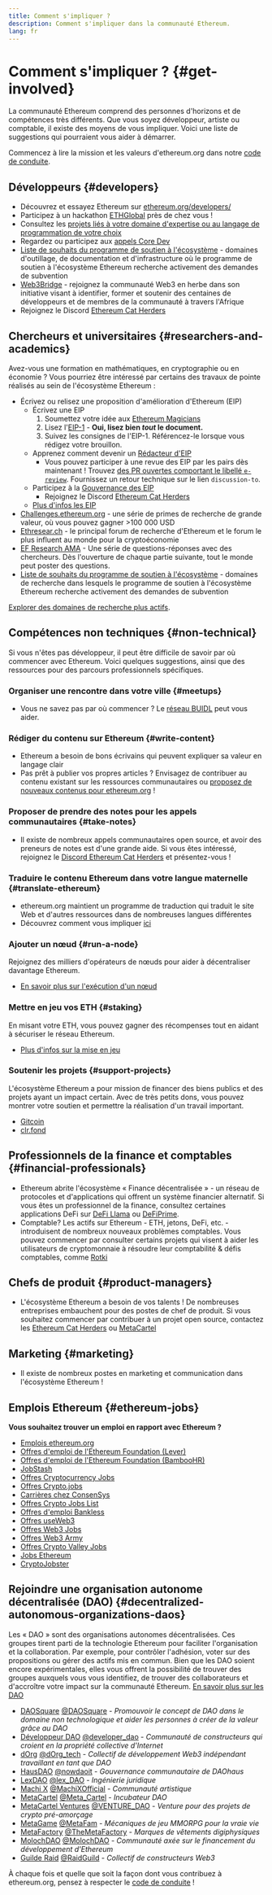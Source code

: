 ```yaml
---
title: Comment s'impliquer ?
description: Comment s'impliquer dans la communauté Ethereum.
lang: fr
---
```


# Comment s'impliquer ? {#get-involved}

La communauté Ethereum comprend des personnes d'horizons et de compétences très différents. Que vous soyez développeur, artiste ou comptable, il existe des moyens de vous impliquer. Voici une liste de suggestions qui pourraient vous aider à démarrer.

Commencez à lire la mission et les valeurs d'ethereum.org dans notre [code de conduite](/community/code-of-conduct).

## Développeurs <Emoji text=":computer:" size={1} /> {#developers}

- Découvrez et essayez Ethereum sur [ethereum.org/developers/](/developers/)
- Participez à un hackathon [ETHGlobal](http://ethglobal.co/) près de chez vous !
- Consultez les [projets liés à votre domaine d'expertise ou au langage de programmation de votre choix](/developers/docs/programming-languages/)
- Regardez ou participez aux [appels Core Dev](https://www.youtube.com/@EthereumProtocol)
- [Liste de souhaits du programme de soutien à l'écosystème](https://esp.ethereum.foundation/wishlist/) - domaines d'outillage, de documentation et d'infrastructure où le programme de soutien à l'écosystème Ethereum recherche activement des demandes de subvention
- [Web3Bridge](https://www.web3bridge.com/) - rejoignez la communauté Web3 en herbe dans son initiative visant à identifier, former et soutenir des centaines de développeurs et de membres de la communauté à travers l'Afrique
- Rejoignez le Discord [Ethereum Cat Herders](https://discord.com/invite/Nz6rtfJ8Cu)

## Chercheurs et universitaires <Emoji text=":mag:" size={1} /> {#researchers-and-academics}

Avez-vous une formation en mathématiques, en cryptographie ou en économie ? Vous pourriez être intéressé par certains des travaux de pointe réalisés au sein de l'écosystème Ethereum :

- Écrivez ou relisez une proposition d'amélioration d'Ethereum (EIP)
  - Écrivez une EIP
    1. Soumettez votre idée aux [Ethereum Magicians](https://ethereum-magicians.org)
    2. Lisez l'[EIP-1](https://eips.ethereum.org/EIPS/eip-1) - **Oui, lisez bien _tout_ le document.**
    3. Suivez les consignes de l'EIP-1. Référencez-le lorsque vous rédigez votre brouillon.
  - Apprenez comment devenir un [Rédacteur d'EIP](https://eips.ethereum.org/EIPS/eip-5069)
    - Vous pouvez participer à une revue des EIP par les pairs dès maintenant ! Trouvez [des PR ouvertes comportant le libellé `e-review`](https://github.com/ethereum/EIPs/pulls?q=is%3Apr+is%3Aopen+label%3Ae-review). Fournissez un retour technique sur le lien `discussion-to`.
  - Participez à la [Gouvernance des EIP](https://github.com/ethereum-cat-herders/EIPIP)
    - Rejoignez le Discord [Ethereum Cat Herders](https://discord.com/invite/Nz6rtfJ8Cu)
  - [Plus d'infos les EIP](/eips/)
- [Challenges.ethereum.org](https://challenges.ethereum.org/) - une série de primes de recherche de grande valeur, où vous pouvez gagner >100 000 USD
- [Ethresear.ch](https://ethresear.ch) - le principal forum de recherche d'Ethereum et le forum le plus influent au monde pour la cryptoéconomie
- [EF Research AMA](https://old.reddit.com/r/ethereum/comments/vrx9xe/ama_we_are_ef_research_pt_8_07_july_2022) - Une série de questions-réponses avec des chercheurs. Dès l'ouverture de chaque partie suivante, tout le monde peut poster des questions.
- [Liste de souhaits du programme de soutien à l'écosystème](https://esp.ethereum.foundation/wishlist/) - domaines de recherche dans lesquels le programme de soutien à l'écosystème Ethereum recherche activement des demandes de subvention

[Explorer des domaines de recherche plus actifs](/community/research/).

## Compétences non techniques <Emoji text=":briefcase:" size={1} /> {#non-technical}

Si vous n'êtes pas développeur, il peut être difficile de savoir par où commencer avec Ethereum. Voici quelques suggestions, ainsi que des ressources pour des parcours professionnels spécifiques.

### Organiser une rencontre dans votre ville {#meetups}

- Vous ne savez pas par où commencer ? Le [réseau BUIDL](https://consensys.net/developers/buidlnetwork/) peut vous aider.

### Rédiger du contenu sur Ethereum {#write-content}

- Ethereum a besoin de bons écrivains qui peuvent expliquer sa valeur en langage clair
- Pas prêt à publier vos propres articles ? Envisagez de contribuer au contenu existant sur les ressources communautaires ou [proposez de nouveaux contenus pour ethereum.org](/contributing/) !

### Proposer de prendre des notes pour les appels communautaires {#take-notes}

- Il existe de nombreux appels communautaires open source, et avoir des preneurs de notes est d'une grande aide. Si vous êtes intéressé, rejoignez le [Discord Ethereum Cat Herders](https://discord.com/invite/Nz6rtfJ8Cu) et présentez-vous !

### Traduire le contenu Ethereum dans votre langue maternelle {#translate-ethereum}

- ethereum.org maintient un programme de traduction qui traduit le site Web et d'autres ressources dans de nombreuses langues différentes
- Découvrez comment vous impliquer [ici](/contributing/translation-program)

### Ajouter un nœud {#run-a-node}

Rejoignez des milliers d'opérateurs de nœuds pour aider à décentraliser davantage Ethereum.

- [En savoir plus sur l'exécution d'un nœud](/developers/docs/nodes-and-clients/run-a-node/)

### Mettre en jeu vos ETH {#staking}

En misant votre ETH, vous pouvez gagner des récompenses tout en aidant à sécuriser le réseau Ethereum.

- [Plus d'infos sur la mise en jeu](/staking/)

### Soutenir les projets {#support-projects}

L'écosystème Ethereum a pour mission de financer des biens publics et des projets ayant un impact certain. Avec de très petits dons, vous pouvez montrer votre soutien et permettre la réalisation d'un travail important.

- [Gitcoin](https://gitcoin.co/fund)
- [clr.fond](https://clr.fund/#/about)

## Professionnels de la finance et comptables <Emoji text=":chart_with_upwards_trend:" size={1} /> {#financial-professionals}

- Ethereum abrite l'écosystème « Finance décentralisée » - un réseau de protocoles et d'applications qui offrent un système financier alternatif. Si vous êtes un professionnel de la finance, consultez certaines applications DeFi sur [DeFi Llama](https://defillama.com/) ou [ DeFiPrime](https://defiprime.com).
- Comptable? Les actifs sur Ethereum - ETH, jetons, DeFi, etc. - introduisent de nombreux nouveaux problèmes comptables. Vous pouvez commencer par consulter certains projets qui visent à aider les utilisateurs de cryptomonnaie à résoudre leur comptabilité & défis comptables, comme [Rotki](https://rotki.com/)

## Chefs de produit <Emoji text=":fountain_pen:" size={1} /> {#product-managers}

- L'écosystème Ethereum a besoin de vos talents ! De nombreuses entreprises embauchent pour des postes de chef de produit. Si vous souhaitez commencer par contribuer à un projet open source, contactez les [Ethereum Cat Herders](https://discord.com/invite/Nz6rtfJ8Cu) ou [MetaCartel](https://www.metacartel.org/)

## Marketing <Emoji text=":megaphone:" size={1} /> {#marketing}

- Il existe de nombreux postes en marketing et communication dans l'écosystème Ethereum !

## Emplois Ethereum {#ethereum-jobs}

**Vous souhaitez trouver un emploi en rapport avec Ethereum ?**

- [Emplois ethereum.org](/about/#open-jobs)
- [Offres d'emploi de l'Ethereum Foundation (Lever)](https://jobs.lever.co/ethereumfoundation)
- [Offres d'emploi de l'Ethereum Foundation (BambooHR)](https://ethereum.bamboohr.com/jobs/)
- [JobStash](https://jobstash.xyz)
- [Offres Cryptocurrency Jobs](https://cryptocurrencyjobs.co/ethereum/)
- [Offres Crypto.jobs](https://crypto.jobs/)
- [Carrières chez ConsenSys](https://consensys.net/careers/)
- [Offres Crypto Jobs List](https://cryptojobslist.com/ethereum-jobs)
- [Offres d'emploi Bankless](https://pallet.xyz/list/bankless/jobs)
- [Offres useWeb3](https://www.useweb3.xyz/jobs)
- [Offres Web3 Jobs](https://web3.career)
- [Offres Web3 Army](https://web3army.xyz/)
- [Offres Crypto Valley Jobs](https://cryptovalley.jobs/)
- [Jobs Ethereum](https://startup.jobs/ethereum-jobs)
- [CryptoJobster](https://cryptojobster.com/tag/ethereum/)

## Rejoindre une organisation autonome décentralisée (DAO) {#decentralized-autonomous-organizations-daos}

Les « DAO » sont des organisations autonomes décentralisées. Ces groupes tirent parti de la technologie Ethereum pour faciliter l'organisation et la collaboration. Par exemple, pour contrôler l'adhésion, voter sur des propositions ou gérer des actifs mis en commun. Bien que les DAO soient encore expérimentales, elles vous offrent la possibilité de trouver des groupes auxquels vous vous identifiez, de trouver des collaborateurs et d'accroître votre impact sur la communauté Ethereum. [En savoir plus sur les DAO](/dao/)

- [DAOSquare](https://www.daosquare.io) [@DAOSquare](https://twitter.com/DAOSquare) - _Promouvoir le concept de DAO dans le domaine non technologique et aider les personnes à créer de la valeur grâce au DAO_
- [Développeur DAO](https://www.developerdao.com/) [@developer_dao](https://twitter.com/developer_dao) - _Communauté de constructeurs qui croient en la propriété collective d'Internet_
- [dOrg](https://dOrg.tech) [@dOrg_tech](https://twitter.com/dOrg_tech) - *Collectif de développement Web3 indépendant travaillant en tant que DAO*
- [HausDAO](https://daohaus.club) [@nowdaoit](https://twitter.com/nowdaoit) - *Gouvernance communautaire de DAOhaus*
- [LexDAO](https://lexdao.org) [@lex_DAO](https://twitter.com/lex_DAO) - *Ingénierie juridique*
- [Machi X](https://machix.com) [@MachiXOfficial](https://twitter.com/MachiXOfficial) - *Communauté artistique*
- [MetaCartel](https://metacartel.org) [@Meta_Cartel](https://twitter.com/Meta_Cartel) - *Incubateur DAO*
- [MetaCartel Ventures](https://metacartel.xyz) [@VENTURE_DAO](https://twitter.com/VENTURE_DAO) - *Venture pour des projets de crypto pré-amorçage*
- [MetaGame](https://metagame.wtf) [@MetaFam](https://twitter.com/MetaFam) - *Mécaniques de jeu MMORPG pour la vraie vie*
- [MetaFactory](https://metafactory.ai) [@TheMetaFactory](https://twitter.com/TheMetaFactory) - *Marques de vêtements digiphysiques*
- [MolochDAO](https://molochdao.com) [@MolochDAO](https://twitter.com/MolochDAO) - *Communauté axée sur le financement du développement d'Ethereum*
- [Guilde Raid](https://raidguild.org) [@RaidGuild](https://twitter.com/RaidGuild) - *Collectif de constructeurs Web3*

À chaque fois et quelle que soit la façon dont vous contribuez à ethereum.org, pensez à respecter le [code de conduite](/community/code-of-conduct) !
